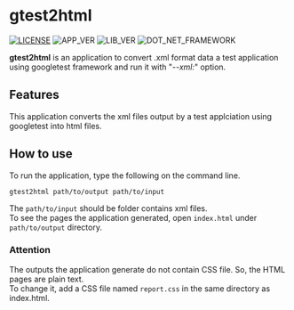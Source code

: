 # gtest2html

[![LICENSE](https://img.shields.io/badge/License-MIT-brightfreen.svg)](https://spdx.org/licenses/MIT)
![APP_VER](https://img.shields.io/badge/gtest2html-v1.1.1-%230067C5)
![LIB_VER](https://img.shields.io/badge/libgtest2html-v0.1.1-%230067C5)
![DOT_NET_FRAMEWORK](https://img.shields.io/badge/Framework-4.7-a?style=flat&logo=.NET)

**gtest2html** is an application to convert .xml format data a test application using googletest framework and run it with "_--xml:_" option.

## Features

This application converts the xml files output by a test applciation using googletest into html files.

## How to use

To run the application, type the following on the command line.

``
gtest2html path/to/output path/to/input
``

The `path/to/input` should be folder contains xml files.  
To see the pages the application generated, open `index.html` under `path/to/output` directory.

### Attention

The outputs the application generate do not contain CSS file. So, the HTML pages are plain text.  
To change it, add a CSS file named `report.css` in the same directory as index.html. 


